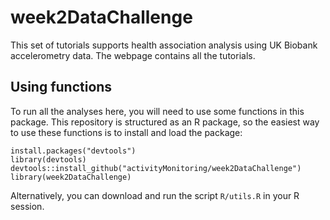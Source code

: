# week2DataChallenge
This set of tutorials supports health association analysis using UK Biobank accelerometry data. The webpage contains all the tutorials. 

## Using functions
To run all the analyses here, you will need to use some functions in this package. This repository is structured as an R package, so the easiest way to use these functions is to install and load the package: 
```
install.packages("devtools")
library(devtools)
devtools::install_github("activityMonitoring/week2DataChallenge")
library(week2DataChallenge)
```

Alternatively, you can download and run the script `R/utils.R` in your R session.
